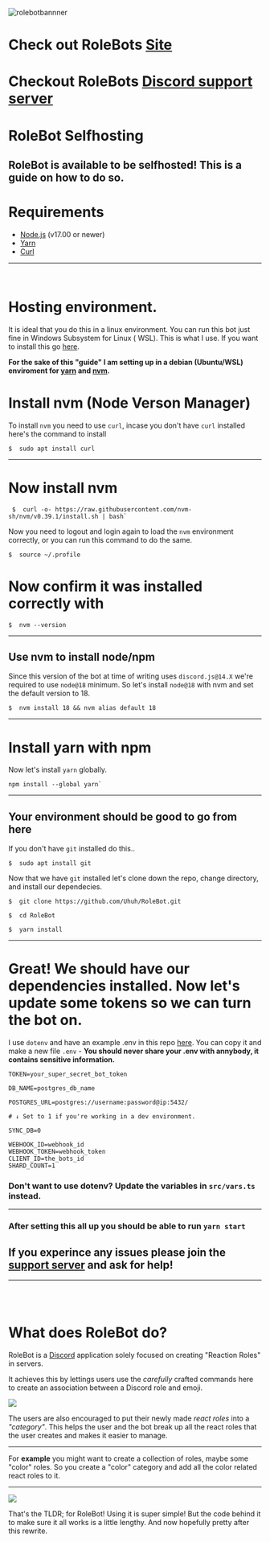![rolebotbannner](https://cdn.discordapp.com/attachments/1043396635696308325/1043429994631807016/rolebot-gitbanner.png?ex=6635e5e8&is=662370e8&hm=c1c5d5e7106db4439564765347000c11c183dcc2a9a563c02d26d419247b8c76&)

# Check out RoleBots [Site](https://rolebot.gg)

# Checkout RoleBots [Discord support server](https://discord.gg/U9WSVZfMUW)

# RoleBot Selfhosting

## RoleBot is available to be selfhosted! This is a guide on how to do so.

# Requirements

- [Node.js](https://nodejs.org/en/) (v17.00 or newer)
- [Yarn](https://yarnpkg.com/getting-started/install)
- [Curl](https://curl.se/download.html)

---
<br>

# Hosting environment.

It is ideal that you do this in a linux environment. You can run this bot just fine in Windows Subsystem for Linux (
WSL). This is what I use. If you want to install this go [here](https://docs.microsoft.com/en-us/windows/wsl/install).

**For the sake of this "guide" I am setting up in a debian (Ubuntu/WSL) enviroment
for [yarn](https://classic.yarnpkg.com/lang/en/docs/install) and [nvm](https://github.com/nvm-sh/nvm).**

# Install nvm (Node Verson Manager)

To install `nvm` you need to use `curl`, incase you don't have `curl` installed here's the command to install

```
$  sudo apt install curl
```

---

# Now install nvm

```
 $  curl -o- https://raw.githubusercontent.com/nvm-sh/nvm/v0.39.1/install.sh | bash`
 ```

Now you need to logout and login again to load the `nvm` environment correctly, or you can run this command to do the
same.

```
$  source ~/.profile
```

# Now confirm it was installed correctly with

```
$  nvm --version
```

---

## Use nvm to install node/npm

Since this version of the bot at time of writing uses `discord.js@14.X` we're required to use `node@18` minimum. So
let's install `node@18` with nvm and set the default version to 18.

```
$  nvm install 18 && nvm alias default 18
```

---

# Install yarn with npm

Now let's install `yarn` globally.

```
npm install --global yarn`
```

---

## **Your environment should be good to go from here**

If you don't have `git` installed do this..

```
$  sudo apt install git
```

Now that we have `git` installed let's clone down the repo, change directory, and install our dependecies.

```
$  git clone https://github.com/Uhuh/RoleBot.git

$  cd RoleBot

$  yarn install
```

---

# Great! We should have our dependencies installed. Now let's update some tokens so we can turn the bot on.

I use `dotenv` and have an example .env in this repo [here](https://github.com/Uhuh/RoleBot/blob/master/.env.example).
You can copy it and make a new file `.env` - **You should never share your .env with annybody, it contains sensitive
information.**

```
TOKEN=your_super_secret_bot_token

DB_NAME=postgres_db_name

POSTGRES_URL=postgres://username:password@ip:5432/

# ↓ Set to 1 if you're working in a dev environment. 

SYNC_DB=0

WEBHOOK_ID=webhook_id
WEBHOOK_TOKEN=webhook_token
CLIENT_ID=the_bots_id
SHARD_COUNT=1

```

### Don't want to use dotenv? Update the variables in `src/vars.ts` instead.

---

### **After setting this all up you should be able to run `yarn start`**

## If you experince any issues please join the [support server](https://discord.gg/U9WSVZfMUW) and ask for help!

---
<br>
<br>

# What does RoleBot do?

RoleBot is a [Discord](https://discord.com/) application solely focused on creating "Reaction Roles" in servers.

It achieves this by lettings users use the _carefully_ crafted commands here to create an association between a Discord
role and emoji.

![](https://media.discordapp.net/attachments/1043396635696308325/1043439564695552000/rolebot-rounded.png)

The users are also encouraged to put their newly made _react roles_ into a _"category"_. This helps the user and the bot
break up all the react roles that the user creates and makes it easier to manage.

---

For **example** you might want to create a collection of roles, maybe some "color" roles. So you create a "color"
category and add all the color related react roles to it.

---

![](https://media.discordapp.net/attachments/1043396635696308325/1043440595147968603/rolebot-catlistrounded.png)

That's the TLDR; for RoleBot! Using it is super simple! But the code behind it to make sure it all works is a little
lengthy. And now hopefully pretty after this rewrite.

